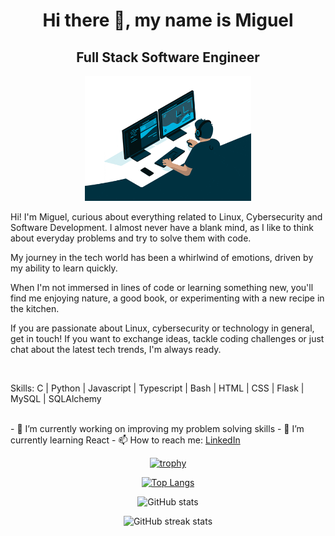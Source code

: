 <div align="center">
  <h1>Hi there 👋, my name is Miguel</h1>
  <h2>Full Stack Software Engineer</h2>
</div>

<div align="center">
  <div>
    <img src="git_bg2.gif" alt="Full Stack Software Engineer" height="200" width="auto">
  </div>
</div>

  <p>
Hi! I'm Miguel, curious about everything related to Linux, Cybersecurity and Software Development. I almost never have a blank mind, as I like to think about everyday problems and try to solve them with code.

My journey in the tech world has been a whirlwind of emotions, driven by my ability to learn quickly.

When I'm not immersed in lines of code or learning something new, you'll find me enjoying nature, a good book, or experimenting with a new recipe in the kitchen.

If you are passionate about Linux, cybersecurity or technology in general, get in touch! If you want to exchange ideas, tackle coding challenges or just chat about the latest tech trends, I'm always ready.
</p>
<br>
<p>Skills: C | Python | Javascript | Typescript | Bash | HTML | CSS | Flask | MySQL | SQLAlchemy</p>
<br>
- 🔭 I’m currently working on improving my problem solving skills 
- 🌱 I’m currently learning React 
- 📫 How to reach me: <a href="https://www.linkedin.com/in/miguel-colmenaresp/">LinkedIn</a> 

<div align="center">

[![trophy](https://github-profile-trophy.vercel.app/?username=MiguelColmenares94)](https://github.com/ryo-ma/github-profile-trophy)

[![Top Langs](https://github-readme-stats.vercel.app/api/top-langs/?username=MiguelColmenares94)](https://github.com/anuraghazra/github-readme-stats)

![GitHub stats](https://github-readme-stats.vercel.app/api?username=MiguelColmenares94&show_icons=true&count_private=true)  
  
![GitHub streak stats](https://streak-stats.demolab.com/?user=MiguelColmenares94)
</div>
